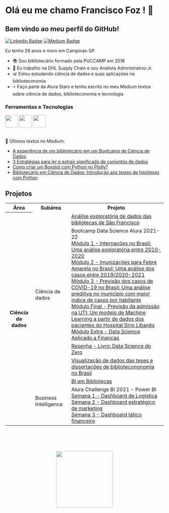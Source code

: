 

# Olá eu me chamo Francisco Foz ! 👋
## Bem vindo ao meu perfil do GitHub!           

<p align='left'>
    
[![Linkedin Badge](https://img.shields.io/badge/LinkedIn-0077B5?style=for-the-badge&logo=linkedin&logoColor=white
)](https://www.linkedin.com/in/francisco-tadeu-foz/)
[![Medium Badge](https://img.shields.io/badge/Medium-12100E?style=for-the-badge&logo=medium&logoColor=white
)](https://medium.com/@franciscofoz)
</p>

Eu tenho 26 anos e moro em Campinas-SP.


- :books: Sou bibliotecário formado pela PUCCAMP em 2018 
- :truck: Eu trabalho na DHL Supply Chain e sou Analista Admnistrativo Jr.
- :bar_chart: Estou estudando ciência de dados e suas aplicações na biblioteconomia 
- :star: Faço parte da Alura Stars e tenho escrito no meu Medium textos sobre ciência de dados, biblioteconomia e tecnologia 


### Ferramentas e Tecnologias
<code><img src="https://cdn.jsdelivr.net/gh/devicons/devicon/icons/jupyter/jupyter-original-wordmark.svg" width="40" height="40"></code>
<code><img src="https://cdn.jsdelivr.net/gh/devicons/devicon/icons/python/python-original.svg" width="40" height="40"></code>
<code><img src="https://upload.wikimedia.org/wikipedia/commons/thumb/c/cf/New_Power_BI_Logo.svg/2048px-New_Power_BI_Logo.svg.png" width="40" height="40"></code>
</br>
</br>


:pencil: Últimos textos no Medium:
<!-- MEDIUM:START -->
- [A experiência de um bibliotecário em um Bootcamp de Ciência de Dados](https://franciscofoz.medium.com/a-experi%C3%AAncia-de-um-bibliotec%C3%A1rio-em-um-bootcamp-de-ci%C3%AAncia-de-dados-d04939fef956?source=rss-30612e32581e------2)
- [3 Estratégias para ler e extrair significado de conjuntos de dados](https://franciscofoz.medium.com/3-estrat%C3%A9gias-para-ler-e-extrair-significado-de-conjuntos-de-dados-20b502ee084b?source=rss-30612e32581e------2)
- [Como criar um Boxplot com Python no Plotly?](https://franciscofoz.medium.com/como-criar-um-boxplot-com-python-no-plotly-252a77fdecf4?source=rss-30612e32581e------2)
- [Bibliotecário em Ciência de Dados: Introdução aos testes de hipóteses com Python](https://franciscofoz.medium.com/bibliotec%C3%A1rio-em-ci%C3%AAncia-de-dados-introdu%C3%A7%C3%A3o-aos-testes-de-hip%C3%B3teses-com-python-e21404bb1097?source=rss-30612e32581e------2)
<!-- MEDIUM:END -->


## Projetos

<table>
    <tr>
        <th>Área</th>
        <th>Subárea</th>
        <th>Projeto</th>
    </tr>
    <tr>
        <th rowspan="7">Ciência de dados</th>
        <td rowspan="5">Ciência de dados</td>
    <tr>
        <td>
           <a href="https://github.com/FranciscoFoz/Analise_exploratoria_biblioteca_Sao_Francisco"> Análise exploratória de dados das bibliotecas de São Francisco</a>
       </td>
    <tr>
       <td>
        Bootcamp Data Science Alura 2021-22 <br>
        <a href="https://github.com/FranciscoFoz/Projeto_Modulo1_Bootcamp_Data_Science_Alura_2021"> Módulo 1 - Internações no Brasil: Uma análise exploratória entre 2010-2020 </a> <br>
        <a href="https://github.com/FranciscoFoz/Projeto_Modulo2_Bootcamp_Data_Science_Alura_2021"> Módulo 2 - Imunizações para Febre Amarela no Brasil: Uma análise dos casos entre 2019/2020-2021 </a> <br>
        <a href="https://github.com/FranciscoFoz/Projeto_Modulo3_Bootcamp_Data_Science_Alura_2021"> Módulo 3 - Previsão dos casos de COVID-19 no Brasil:
Uma análise preditiva no município com maior índice de casos por habitante</a> <br>
        <a href="https://github.com/FranciscoFoz/Projeto_Final_Bootcamp_Data_Science_Alura"> Módulo Final - Previsão da admissão na UTI: Um modelo de Machine Learning a partir de dados dos pacientes do Hospital Sírio Libanês</a> <br>
        <a href="https://github.com/FranciscoFoz/Bootcamp-Alura-Data-Science-Aplicado-a-Financas"> Módulo Extra - Data Science Aplicado a Financas
        </td>
   <tr>
        <td>
           <a href="https://github.com/FranciscoFoz/Bibliotecario_em_Ciencia_de_Dados"> Resenha - Livro: Data Science do Zero</a>
       </td>
    </tr>
   <tr>
        <td>
           <a href="https://github.com/FranciscoFoz/Visualizacoes_TesesDissertacoes_Biblioteconomia_Brasil"> Visualização de dados das teses e dissertações de bibliotecononomia no Brasil</a>
       </td>
    </tr>
   <tr>
        <td rowspan="2">Business Intelligence</td>
        <td>
        <a href="https://github.com/FranciscoFoz/BI_Biblioteca"> BI em Bibliotecas </a> <br>
        </td>
   <tr>
        <td>
        Alura Challenge BI 2021 - Power BI <br>
        <a href="https://github.com/FranciscoFoz/Alura_Challenge_BI_Semana1"> Semana 1 - Dashboard de Logística </a> <br>
        <a href="https://github.com/FranciscoFoz/Alura_Challenge_BI_Semana2"> Semana 2 - Dashboard estratégico de marketing  </a> <br>
        <a href="https://github.com/FranciscoFoz/Alura_Challenge_BI_Semana3"> Semana 3 - Dashboard tático financeiro </a> 
        </td>
   </tr>
   </tr>
</table>

</br>
</br>
</br>

<div>
<a href="https://gist.github.com/FranciscoFoz">
<p align = "center"> <img height="180em" src="https://github-readme-stats.vercel.app/api/top-langs/?username=FranciscoFoz&layout=compact&langs_count=7&theme=dracula"/>
</div>

